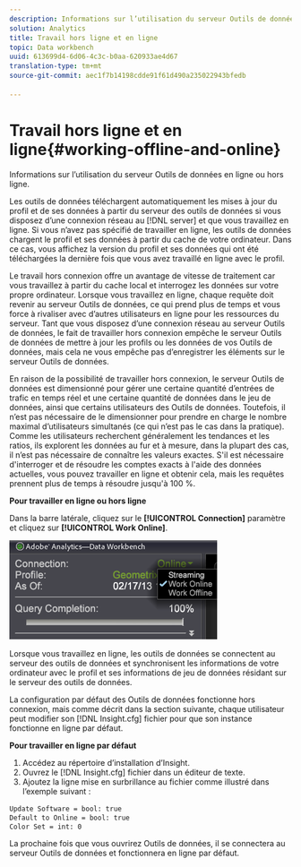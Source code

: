 ```yaml
---
description: Informations sur l’utilisation du serveur Outils de données en ligne ou hors ligne.
solution: Analytics
title: Travail hors ligne et en ligne
topic: Data workbench
uuid: 613699d4-6d06-4c3c-b0aa-620933ae4d67
translation-type: tm+mt
source-git-commit: aec1f7b14198cdde91f61d490a235022943bfedb

---
```



# Travail hors ligne et en ligne{#working-offline-and-online}

Informations sur l’utilisation du serveur Outils de données en ligne ou hors ligne.

Les outils de données téléchargent automatiquement les mises à jour du profil et de ses données à partir du serveur des outils de données si vous disposez d’une connexion réseau au [!DNL server] et que vous travaillez en ligne. Si vous n’avez pas spécifié de travailler en ligne, les outils de données chargent le profil et ses données à partir du cache de votre ordinateur. Dans ce cas, vous affichez la version du profil et ses données qui ont été téléchargées la dernière fois que vous avez travaillé en ligne avec le profil.

Le travail hors connexion offre un avantage de vitesse de traitement car vous travaillez à partir du cache local et interrogez les données sur votre propre ordinateur. Lorsque vous travaillez en ligne, chaque requête doit revenir au serveur Outils de données, ce qui prend plus de temps et vous force à rivaliser avec d’autres utilisateurs en ligne pour les ressources du serveur. Tant que vous disposez d’une connexion réseau au serveur Outils de données, le fait de travailler hors connexion empêche le serveur Outils de données de mettre à jour les profils ou les données de vos Outils de données, mais cela ne vous empêche pas d’enregistrer les éléments sur le serveur Outils de données.

En raison de la possibilité de travailler hors connexion, le serveur Outils de données est dimensionné pour gérer une certaine quantité d’entrées de trafic en temps réel et une certaine quantité de données dans le jeu de données, ainsi que certains utilisateurs des Outils de données. Toutefois, il n’est pas nécessaire de le dimensionner pour prendre en charge le nombre maximal d’utilisateurs simultanés (ce qui n’est pas le cas dans la pratique). Comme les utilisateurs recherchent généralement les tendances et les ratios, ils explorent les données au fur et à mesure, dans la plupart des cas, il n’est pas nécessaire de connaître les valeurs exactes. S&#39;il est nécessaire d&#39;interroger et de résoudre les comptes exacts à l&#39;aide des données actuelles, vous pouvez travailler en ligne et obtenir cela, mais les requêtes prennent plus de temps à résoudre jusqu&#39;à 100 %.

**Pour travailler en ligne ou hors ligne**

Dans la barre latérale, cliquez sur le **[!UICONTROL Connection]** paramètre et cliquez sur **[!UICONTROL Work Online]**.

![](assets/sidebar_work_online.png)

Lorsque vous travaillez en ligne, les outils de données se connectent au serveur des outils de données et synchronisent les informations de votre ordinateur avec le profil et ses informations de jeu de données résidant sur le serveur des outils de données.

La configuration par défaut des Outils de données fonctionne hors connexion, mais comme décrit dans la section suivante, chaque utilisateur peut modifier son [!DNL Insight.cfg] fichier pour que son instance fonctionne en ligne par défaut.

**Pour travailler en ligne par défaut**

1. Accédez au répertoire d’installation d’Insight.
1. Ouvrez le [!DNL Insight.cfg] fichier dans un éditeur de texte.
1. Ajoutez la ligne mise en surbrillance au fichier comme illustré dans l’exemple suivant :

```
Update Software = bool: true
Default to Online = bool: true
Color Set = int: 0
```

La prochaine fois que vous ouvrirez Outils de données, il se connectera au serveur Outils de données et fonctionnera en ligne par défaut.
